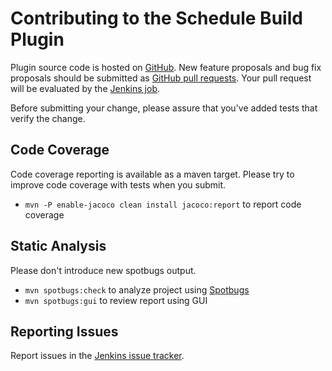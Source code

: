 # Contributing to the Schedule Build Plugin

Plugin source code is hosted on [GitHub](https://github.com/jenkinsci/schedule-build-plugin).
New feature proposals and bug fix proposals should be submitted as
[GitHub pull requests](https://help.github.com/articles/creating-a-pull-request).
Your pull request will be evaluated by the [Jenkins job](https://ci.jenkins.io/job/Plugins/job/schedule-build-plugin/).

Before submitting your change, please assure that you've added tests that verify the change.

## Code Coverage

Code coverage reporting is available as a maven target.
Please try to improve code coverage with tests when you submit.

* `mvn -P enable-jacoco clean install jacoco:report` to report code coverage

## Static Analysis

Please don't introduce new spotbugs output.

* `mvn spotbugs:check` to analyze project using [Spotbugs](https://spotbugs.github.io)
* `mvn spotbugs:gui` to review report using GUI

## Reporting Issues

Report issues in the [Jenkins issue tracker](https://www.jenkins.io/participate/report-issue/redirect/#18422).
